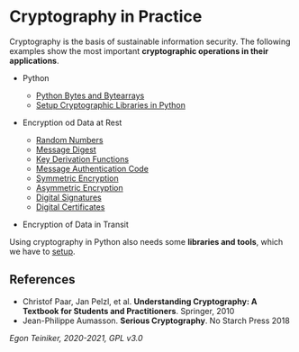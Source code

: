 # Cryptography in Practice

Cryptography is the basis of sustainable information security. 
The following examples show the most important **cryptographic operations in their applications**.

* Python 
  * [Python Bytes and Bytearrays](https://github.com/teiniker/teiniker-lectures-securitytesting/tree/main/cryptography/python_bytes)
  * [Setup Cryptographic Libraries in Python](https://github.com/teiniker/teiniker-lectures-securitytesting/tree/main/cryptography/setup)
  
* Encryption od Data at Rest
  * [Random Numbers](https://github.com/teiniker/teiniker-lectures-securitytesting/blob/main/cryptography/random_numbers/)
  * [Message Digest](https://github.com/teiniker/teiniker-lectures-securitytesting/blob/main/cryptography/message_digest/)
  * [Key Derivation Functions](https://github.com/teiniker/teiniker-lectures-securitytesting/tree/main/cryptography/key_derivation_function/)
  * [Message Authentication Code](https://github.com/teiniker/teiniker-lectures-securitytesting/blob/main/cryptography/message_authentication_code/)
  * [Symmetric Encryption](https://github.com/teiniker/teiniker-lectures-securitytesting/blob/main/cryptography/symmetric_encryption/)
  * [Asymmetric Encryption](https://github.com/teiniker/teiniker-lectures-securitytesting/blob/main/cryptography/asymmetric_encryption/)
  * [Digital Signatures](https://github.com/teiniker/teiniker-lectures-securitytesting/blob/main/cryptography/digital_signatures/)
  * [Digital Certificates](https://github.com/teiniker/teiniker-lectures-securitytesting/tree/main/cryptography/digital_certificates)

* Encryption of Data in Transit

Using cryptography in Python also needs some **libraries and tools**, which we have to 
[setup](https://github.com/teiniker/teiniker-lectures-securitytesting/tree/main/setup).

## References
* Christof Paar, Jan Pelzl, et al. **Understanding Cryptography: A Textbook for Students and Practitioners**. Springer, 2010 
* Jean-Philippe Aumasson. **Serious Cryptography**. No Starch Press 2018


*Egon Teiniker, 2020-2021, GPL v3.0*
 
